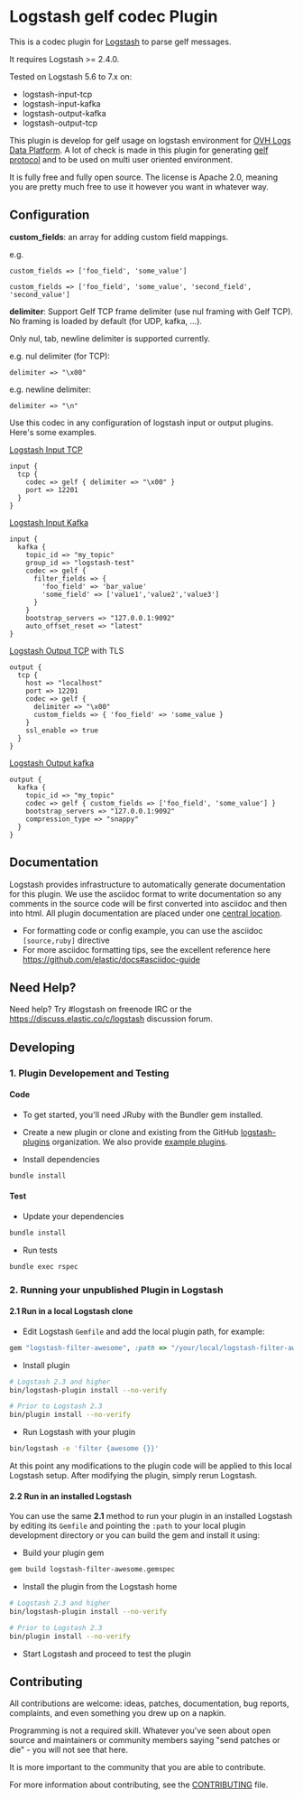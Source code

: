 # Logstash gelf codec Plugin

This is a codec plugin for [Logstash](https://github.com/elastic/logstash) to parse gelf messages.

It requires Logstash >= 2.4.0.

Tested on Logstash 5.6 to 7.x on:
* logstash-input-tcp
* logstash-input-kafka
* logstash-output-kafka
* logstash-output-tcp

This plugin is develop for gelf usage on logstash environment for [OVH Logs Data Platform](https://docs.ovh.com/fr/logs-data-platform/).
A lot of check is made in this plugin for generating [gelf protocol](https://docs.graylog.org/en/latest/pages/gelf.html) and to be used on multi user oriented environment.

It is fully free and fully open source. The license is Apache 2.0, meaning you are pretty much free to use it however you want in whatever way.

## Configuration

**custom_fields**: an array for adding custom field mappings.

e.g.
```
custom_fields => ['foo_field', 'some_value']
```
```
custom_fields => ['foo_field', 'some_value', 'second_field', 'second_value']
```

**delimiter**: Support Gelf TCP frame delimiter (use nul framing with Gelf TCP).
No framing is loaded by default (for UDP, kafka, ...).

Only nul, tab, newline delimiter is supported currently.

e.g. nul delimiter (for TCP):
```
delimiter => "\x00"
```
e.g. newline delimiter:
```
delimiter => "\n"
```

Use this codec in any configuration of logstash input or output plugins.
Here's some examples.

[Logstash Input TCP](https://www.elastic.co/guide/en/logstash/current/plugins-inputs-tcp.html)
```
input {
  tcp {
    codec => gelf { delimiter => "\x00" }
    port => 12201
  }
}
```

[Logstash Input Kafka](https://www.elastic.co/guide/en/logstash/current/plugins-inputs-kafka.html)
```
input {
  kafka {
    topic_id => "my_topic"
    group_id => "logstash-test"
    codec => gelf {
      filter_fields => {
        'foo_field' => 'bar_value'
        'some_field' => ['value1','value2','value3']
      }
    }
    bootstrap_servers => "127.0.0.1:9092"
    auto_offset_reset => "latest"
}
```

[Logstash Output TCP](https://www.elastic.co/guide/en/logstash/current/plugins-outputs-tcp.html) with TLS
```
output {
  tcp {
    host => "localhost"
    port => 12201
    codec => gelf {
      delimiter => "\x00"
      custom_fields => { 'foo_field' => 'some_value }
    }
    ssl_enable => true
  }
}
```

[Logstash Output kafka](https://www.elastic.co/guide/en/logstash/current/plugins-outputs-kafka.html)
```
output {
  kafka {
    topic_id => "my_topic"
    codec => gelf { custom_fields => ['foo_field', 'some_value'] }
    bootstrap_servers => "127.0.0.1:9092"
    compression_type => "snappy"
  }
}
```

## Documentation

Logstash provides infrastructure to automatically generate documentation for this plugin. We use the asciidoc format to write documentation so any comments in the source code will be first converted into asciidoc and then into html. All plugin documentation are placed under one [central location](http://www.elastic.co/guide/en/logstash/current/).

- For formatting code or config example, you can use the asciidoc `[source,ruby]` directive
- For more asciidoc formatting tips, see the excellent reference here https://github.com/elastic/docs#asciidoc-guide

## Need Help?

Need help? Try #logstash on freenode IRC or the https://discuss.elastic.co/c/logstash discussion forum.

## Developing

### 1. Plugin Developement and Testing

#### Code
- To get started, you'll need JRuby with the Bundler gem installed.

- Create a new plugin or clone and existing from the GitHub [logstash-plugins](https://github.com/logstash-plugins) organization. We also provide [example plugins](https://github.com/logstash-plugins?query=example).

- Install dependencies
```sh
bundle install
```

#### Test

- Update your dependencies

```sh
bundle install
```

- Run tests

```sh
bundle exec rspec
```

### 2. Running your unpublished Plugin in Logstash

#### 2.1 Run in a local Logstash clone

- Edit Logstash `Gemfile` and add the local plugin path, for example:
```ruby
gem "logstash-filter-awesome", :path => "/your/local/logstash-filter-awesome"
```
- Install plugin
```sh
# Logstash 2.3 and higher
bin/logstash-plugin install --no-verify

# Prior to Logstash 2.3
bin/plugin install --no-verify

```
- Run Logstash with your plugin
```sh
bin/logstash -e 'filter {awesome {}}'
```
At this point any modifications to the plugin code will be applied to this local Logstash setup. After modifying the plugin, simply rerun Logstash.

#### 2.2 Run in an installed Logstash

You can use the same **2.1** method to run your plugin in an installed Logstash by editing its `Gemfile` and pointing the `:path` to your local plugin development directory or you can build the gem and install it using:

- Build your plugin gem
```sh
gem build logstash-filter-awesome.gemspec
```
- Install the plugin from the Logstash home
```sh
# Logstash 2.3 and higher
bin/logstash-plugin install --no-verify

# Prior to Logstash 2.3
bin/plugin install --no-verify

```
- Start Logstash and proceed to test the plugin

## Contributing

All contributions are welcome: ideas, patches, documentation, bug reports, complaints, and even something you drew up on a napkin.

Programming is not a required skill. Whatever you've seen about open source and maintainers or community members  saying "send patches or die" - you will not see that here.

It is more important to the community that you are able to contribute.

For more information about contributing, see the [CONTRIBUTING](https://github.com/elastic/logstash/blob/master/CONTRIBUTING.md) file.
